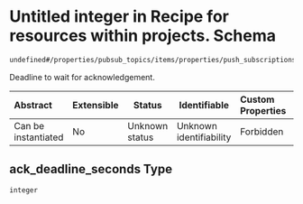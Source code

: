 # Untitled integer in Recipe for resources within projects. Schema

```txt
undefined#/properties/pubsub_topics/items/properties/push_subscriptions/items/properties/ack_deadline_seconds
```

Deadline to wait for acknowledgement.


| Abstract            | Extensible | Status         | Identifiable            | Custom Properties | Additional Properties | Access Restrictions | Defined In                                                              |
| :------------------ | ---------- | -------------- | ----------------------- | :---------------- | --------------------- | ------------------- | ----------------------------------------------------------------------- |
| Can be instantiated | No         | Unknown status | Unknown identifiability | Forbidden         | Allowed               | none                | [resources.schema.json\*](resources.schema.json "open original schema") |

## ack_deadline_seconds Type

`integer`
